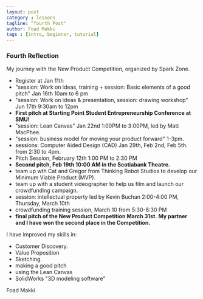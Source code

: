 ```yaml
---
layout: post
category : lessons
tagline: “fourth Post"
author: Foad Makki
tags : [intro, beginner, tutorial]
---
```


### Fourth Reflection

My journey with the New Product Competition, organized by Spark Zone.
 - Register at Jan 11th
 - "session: Work on ideas, training + session: Basic elements of a good pitch" Jan 16th  10am to 6 pm
 - "session: Work on ideas & presentation, session: drawing workshop" Jun 17th  9:30am to 12pm
 - **First pitch at Starting Point Student Entrepreneurship Conference at SMU!**
 - "session: Lean Canvas" Jan 22nd 1:00PM to 3:00PM, led by Matt MacPhee.
 - "session: business model for moving your product forward" 1-3pm.
 - 	sessions: Computer Aided Design (CAD) Jan 29th, Feb 2nd, Feb 5th. from 2:30 to 4pm.
 - Pitch Session, February 12th 1:00 PM to 2:30 PM
 - **Second pitch, Feb 19th 10:00 AM in the Scotiabank Theatre.**
 - team up wth Cat and Gregor from Thinking Robot Studios to develop our Minimum Viable Product (MVP).
 - team up with a student videographer to help us film and launch our crowdfunding campaign.
 - session: intellectual property led by Kevin Buchan 2:00-4:00 PM, Thursday, March 10th
 - crowdfunding training session, March 10 from 5:30-8:30 PM
 - **final pitch of the New Product Competition March 31st.**
**My partner and I have won the second place in the Competition.**

I have improved my skills in:

 - Customer Discovery.
 - Value Proposition
 - Sketching.
 - making a good pitch
 - using the Lean Canvas
 - SolidWorks "3D modeling software"

Foad Makki
